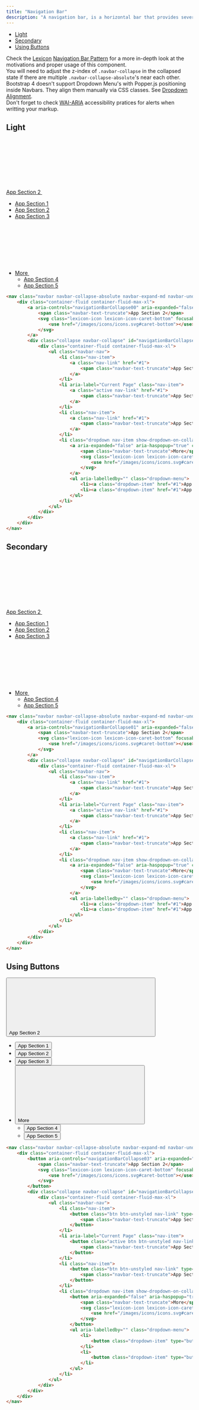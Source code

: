 ```yaml
---
title: "Navigation Bar"
description: "A navigation bar, is a horizontal bar that provides several access points to different parts of a system."
---
```


<div class="nav-toc-absolute">
<div class="nav-toc">

- [Light](#light)
- [Secondary](#secondary)
- [Using Buttons](#using-buttons)

</div>
</div>

<div class="clay-site-alert alert alert-info">Check the <a href="https://liferay.design/lexicon">Lexicon</a> <a href="https://liferay.design/lexicon/core-components/navigation/horizontal-nav/">Navigation Bar Pattern</a> for a more in-depth look at the motivations and proper usage of this component.</div>

<div class="clay-site-alert alert alert-warning">
    You will need to adjust the z-index of <code class="gatsby-code-text">.navbar-collapse</code> in the collapsed state if there are multiple <code class="gatsby-code-text">.navbar-collapse-absolute</code>'s near each other.
</div>

<div class="clay-site-alert alert alert-warning">
    Bootstrap 4 doesn't support Dropdown Menu's with Popper.js positioning inside Navbars. They align them manually via CSS classes. See <a href="http://localhost:8000/docs/components/dropdown.html#alignment">Dropdown Alignment</a>.
</div>

<div class="clay-site-alert alert alert-warning">
	Don't forget to check <a href="https://www.w3.org/TR/wai-aria-practices/#aria_lh_navigation">WAI-ARIA</a> accessibility pratices for alerts when writting your markup.
</div>

## Light

<div class="sheet-example">
    <nav class="navbar navbar-collapse-absolute navbar-expand-md navbar-underline navigation-bar navigation-bar-light">
        <div class="container-fluid container-fluid-max-xl">
            <a aria-controls="navigationBarCollapse00" aria-expanded="false" aria-label="Toggle Navigation" class="collapsed navbar-toggler navbar-toggler-link" data-toggle="collapse" href="#navigationBarCollapse00" role="button">
                <span class="navbar-text-truncate">App Section 2</span>
                <svg class="lexicon-icon lexicon-icon-caret-bottom" focusable="false" role="presentation">
                    <use href="/images/icons/icons.svg#caret-bottom"></use>
                </svg>
            </a>
            <div class="collapse navbar-collapse" id="navigationBarCollapse00" style="z-index: 505;">
                <div class="container-fluid container-fluid-max-xl">
                    <ul class="navbar-nav">
                        <li class="nav-item">
                            <a class="nav-link" href="#1">
                                <span class="navbar-text-truncate">App Section 1</span>
                            </a>
                        </li>
                        <li aria-label="Current Page" class="nav-item">
                            <a class="active nav-link" href="#1">
                                <span class="navbar-text-truncate">App Section 2</span>
                            </a>
                        </li>
                        <li class="nav-item">
                            <a class="nav-link" href="#1">
                                <span class="navbar-text-truncate">App Section 3</span>
                            </a>
                        </li>
                        <li class="dropdown nav-item show-dropdown-on-collapse">
                            <a aria-expanded="false" aria-haspopup="true" class="dropdown-toggle nav-link" data-toggle="dropdown" href="#1" role="button">
                                <span class="navbar-text-truncate">More</span>
                                <svg class="lexicon-icon lexicon-icon-caret-bottom" focusable="false" role="presentation">
                                    <use href="/images/icons/icons.svg#caret-bottom"></use>
                                </svg>
                            </a>
                            <ul aria-labelledby="" class="dropdown-menu">
                                <li><a class="dropdown-item" href="#1">App Section 4</a></li>
                                <li><a class="dropdown-item" href="#1">App Section 5</a></li>
                            </ul>
                        </li>
                    </ul>
                </div>
            </div>
        </div>
    </nav>
</div>

```html
<nav class="navbar navbar-collapse-absolute navbar-expand-md navbar-underline navigation-bar navigation-bar-light">
    <div class="container-fluid container-fluid-max-xl">
        <a aria-controls="navigationBarCollapse00" aria-expanded="false" aria-label="Toggle Navigation" class="collapsed navbar-toggler navbar-toggler-link" data-toggle="collapse" href="#navigationBarCollapse00" role="button">
            <span class="navbar-text-truncate">App Section 2</span>
            <svg class="lexicon-icon lexicon-icon-caret-bottom" focusable="false" role="presentation">
                <use href="/images/icons/icons.svg#caret-bottom"></use>
            </svg>
        </a>
        <div class="collapse navbar-collapse" id="navigationBarCollapse00" style="z-index: 505;">
            <div class="container-fluid container-fluid-max-xl">
                <ul class="navbar-nav">
                    <li class="nav-item">
                        <a class="nav-link" href="#1">
                            <span class="navbar-text-truncate">App Section 1</span>
                        </a>
                    </li>
                    <li aria-label="Current Page" class="nav-item">
                        <a class="active nav-link" href="#1">
                            <span class="navbar-text-truncate">App Section 2</span>
                        </a>
                    </li>
                    <li class="nav-item">
                        <a class="nav-link" href="#1">
                            <span class="navbar-text-truncate">App Section 3</span>
                        </a>
                    </li>
                    <li class="dropdown nav-item show-dropdown-on-collapse">
                        <a aria-expanded="false" aria-haspopup="true" class="dropdown-toggle nav-link" data-toggle="dropdown" href="#1" role="button">
                            <span class="navbar-text-truncate">More</span>
                            <svg class="lexicon-icon lexicon-icon-caret-bottom" focusable="false" role="presentation">
                                <use href="/images/icons/icons.svg#caret-bottom"></use>
                            </svg>
                        </a>
                        <ul aria-labelledby="" class="dropdown-menu">
                            <li><a class="dropdown-item" href="#1">App Section 4</a></li>
                            <li><a class="dropdown-item" href="#1">App Section 5</a></li>
                        </ul>
                    </li>
                </ul>
            </div>
        </div>
    </div>
</nav>
```

## Secondary

<div class="sheet-example">
    <nav class="navbar navbar-collapse-absolute navbar-expand-md navbar-underline navigation-bar navigation-bar-secondary">
        <div class="container-fluid container-fluid-max-xl">
            <a aria-controls="navigationBarCollapse01" aria-expanded="false" aria-label="Toggle Navigation" class="collapsed navbar-toggler navbar-toggler-link" data-toggle="collapse" href="#navigationBarCollapse01" role="button">
                <span class="navbar-text-truncate">App Section 2</span>
                <svg class="lexicon-icon lexicon-icon-caret-bottom" focusable="false" role="presentation">
                    <use href="/images/icons/icons.svg#caret-bottom"></use>
                </svg>
            </a>
            <div class="collapse navbar-collapse" id="navigationBarCollapse01" style="z-index: 504;">
                <div class="container-fluid container-fluid-max-xl">
                    <ul class="navbar-nav">
                        <li class="nav-item">
                            <a class="nav-link" href="#1">
                                <span class="navbar-text-truncate">App Section 1</span>
                            </a>
                        </li>
                        <li aria-label="Current Page" class="nav-item">
                            <a class="active nav-link" href="#1">
                                <span class="navbar-text-truncate">App Section 2</span>
                            </a>
                        </li>
                        <li class="nav-item">
                            <a class="nav-link" href="#1">
                                <span class="navbar-text-truncate">App Section 3</span>
                            </a>
                        </li>
                        <li class="dropdown nav-item show-dropdown-on-collapse">
                            <a aria-expanded="false" aria-haspopup="true" class="dropdown-toggle nav-link" data-toggle="dropdown" href="#1" role="button">
                                <span class="navbar-text-truncate">More</span>
                                <svg class="lexicon-icon lexicon-icon-caret-bottom" focusable="false" role="presentation">
                                    <use href="/images/icons/icons.svg#caret-bottom"></use>
                                </svg>
                            </a>
                            <ul aria-labelledby="" class="dropdown-menu">
                                <li><a class="dropdown-item" href="#1">App Section 4</a></li>
                                <li><a class="dropdown-item" href="#1">App Section 5</a></li>
                            </ul>
                        </li>
                    </ul>
                </div>
            </div>
        </div>
    </nav>
</div>

```html
<nav class="navbar navbar-collapse-absolute navbar-expand-md navbar-underline navigation-bar navigation-bar-secondary">
    <div class="container-fluid container-fluid-max-xl">
        <a aria-controls="navigationBarCollapse01" aria-expanded="false" aria-label="Toggle Navigation" class="collapsed navbar-toggler navbar-toggler-link" data-toggle="collapse" href="#navigationBarCollapse01" role="button">
            <span class="navbar-text-truncate">App Section 2</span>
            <svg class="lexicon-icon lexicon-icon-caret-bottom" focusable="false" role="presentation">
                <use href="/images/icons/icons.svg#caret-bottom"></use>
            </svg>
        </a>
        <div class="collapse navbar-collapse" id="navigationBarCollapse01" style="z-index: 504;">
            <div class="container-fluid container-fluid-max-xl">
                <ul class="navbar-nav">
                    <li class="nav-item">
                        <a class="nav-link" href="#1">
                            <span class="navbar-text-truncate">App Section 1</span>
                        </a>
                    </li>
                    <li aria-label="Current Page" class="nav-item">
                        <a class="active nav-link" href="#1">
                            <span class="navbar-text-truncate">App Section 2</span>
                        </a>
                    </li>
                    <li class="nav-item">
                        <a class="nav-link" href="#1">
                            <span class="navbar-text-truncate">App Section 3</span>
                        </a>
                    </li>
                    <li class="dropdown nav-item show-dropdown-on-collapse">
                        <a aria-expanded="false" aria-haspopup="true" class="dropdown-toggle nav-link" data-toggle="dropdown" href="#1" role="button">
                            <span class="navbar-text-truncate">More</span>
                            <svg class="lexicon-icon lexicon-icon-caret-bottom" focusable="false" role="presentation">
                                <use href="/images/icons/icons.svg#caret-bottom"></use>
                            </svg>
                        </a>
                        <ul aria-labelledby="" class="dropdown-menu">
                            <li><a class="dropdown-item" href="#1">App Section 4</a></li>
                            <li><a class="dropdown-item" href="#1">App Section 5</a></li>
                        </ul>
                    </li>
                </ul>
            </div>
        </div>
    </div>
</nav>
```

## Using Buttons

<div class="sheet-example">
    <nav class="navbar navbar-collapse-absolute navbar-expand-md navbar-underline navigation-bar navigation-bar-light">
        <div class="container-fluid container-fluid-max-xl">
            <button aria-controls="navigationBarCollapse03" aria-expanded="false" aria-label="Toggle Navigation" class="collapsed navbar-toggler navbar-toggler-link" data-target="#navigationBarCollapse03" data-toggle="collapse" type="button">
                <span class="navbar-text-truncate">App Section 2</span>
                <svg class="lexicon-icon lexicon-icon-caret-bottom" focusable="false" role="presentation">
                    <use href="/images/icons/icons.svg#caret-bottom"></use>
                </svg>
            </button>
            <div class="collapse navbar-collapse" id="navigationBarCollapse03" style="z-index: 503;">
                <div class="container-fluid container-fluid-max-xl">
                    <ul class="navbar-nav">
                        <li class="nav-item">
                            <button class="btn btn-unstyled nav-link" type="button">
                                <span class="navbar-text-truncate">App Section 1</span>
                            </button>
                        </li>
                        <li aria-label="Current Page" class="nav-item">
                            <button class="active btn btn-unstyled nav-link" type="button">
                                <span class="navbar-text-truncate">App Section 2</span>
                            </button>
                        </li>
                        <li class="nav-item">
                            <button class="btn btn-unstyled nav-link" type="button">
                                <span class="navbar-text-truncate">App Section 3</span>
                            </button>
                        </li>
                        <li class="dropdown nav-item show-dropdown-on-collapse">
                            <button aria-expanded="false" aria-haspopup="true" class="btn btn-unstyled dropdown-toggle nav-link" data-toggle="dropdown" type="button">
                                <span class="navbar-text-truncate">More</span>
                                <svg class="lexicon-icon lexicon-icon-caret-bottom" focusable="false" role="presentation">
                                    <use href="/images/icons/icons.svg#caret-bottom"></use>
                                </svg>
                            </button>
                            <ul aria-labelledby="" class="dropdown-menu">
                                <li>
                                    <button class="dropdown-item" type="button">App Section 4</button>
                                </li>
                                <li>
                                    <button class="dropdown-item" type="button">App Section 5</button>
                                </li>
                            </ul>
                        </li>
                    </ul>
                </div>
            </div>
        </div>
    </nav>
</div>

```html
<nav class="navbar navbar-collapse-absolute navbar-expand-md navbar-underline navigation-bar navigation-bar-light">
    <div class="container-fluid container-fluid-max-xl">
        <button aria-controls="navigationBarCollapse03" aria-expanded="false" aria-label="Toggle Navigation" class="collapsed navbar-toggler navbar-toggler-link" data-target="#navigationBarCollapse03" data-toggle="collapse" type="button">
            <span class="navbar-text-truncate">App Section 2</span>
            <svg class="lexicon-icon lexicon-icon-caret-bottom" focusable="false" role="presentation">
                <use href="/images/icons/icons.svg#caret-bottom"></use>
            </svg>
        </button>
        <div class="collapse navbar-collapse" id="navigationBarCollapse03" style="z-index: 503;">
            <div class="container-fluid container-fluid-max-xl">
                <ul class="navbar-nav">
                    <li class="nav-item">
                        <button class="btn btn-unstyled nav-link" type="button">
                            <span class="navbar-text-truncate">App Section 1</span>
                        </button>
                    </li>
                    <li aria-label="Current Page" class="nav-item">
                        <button class="active btn btn-unstyled nav-link" type="button">
                            <span class="navbar-text-truncate">App Section 2</span>
                        </button>
                    </li>
                    <li class="nav-item">
                        <button class="btn btn-unstyled nav-link" type="button">
                            <span class="navbar-text-truncate">App Section 3</span>
                        </button>
                    </li>
                    <li class="dropdown nav-item show-dropdown-on-collapse">
                        <button aria-expanded="false" aria-haspopup="true" class="btn btn-unstyled dropdown-toggle nav-link" data-toggle="dropdown" type="button">
                            <span class="navbar-text-truncate">More</span>
                            <svg class="lexicon-icon lexicon-icon-caret-bottom" focusable="false" role="presentation">
                                <use href="/images/icons/icons.svg#caret-bottom"></use>
                            </svg>
                        </button>
                        <ul aria-labelledby="" class="dropdown-menu">
                            <li>
                                <button class="dropdown-item" type="button">App Section 4</button>
                            </li>
                            <li>
                                <button class="dropdown-item" type="button">App Section 5</button>
                            </li>
                        </ul>
                    </li>
                </ul>
            </div>
        </div>
    </div>
</nav>
```
